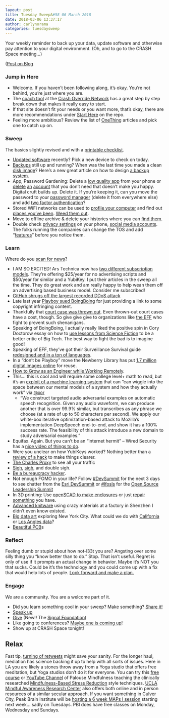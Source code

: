 ```yaml
---
layout: post
title: Tuesday Sweep&#58 06 March 2018
date: 2018-03-06 13:37:17
author: carlynorama
categories: tuesdaysweep
---
```



Your weekly reminder to back up your data, update software and otherwise pay attention to your digital environment. (Oh, and to go to the CRASH Space meeting…)

([Post on Blog](https://blog.crashspace.org/2018/03/tuesday-sweep-6-march-2018/)

### Jump in Here

*   Welcome. If you haven’t been following along, it’s okay. You’re not behind, you’re just where you are.
*   The [coach tool](http://www.crashoverridenetwork.com/coach.html) at the [Crash Override Network](http://www.crashoverridenetwork.com/) has a great step by step break down that makes it really easy to start.
*   If that site doesn’t fit your needs or you want more, that’s okay, there are more recommendations under [Start Here](https://carlynorama.github.io/tuesday/start/) on the repo.
*   Feeling more ambitious? Review the list of [OneThing](https://blog.crashspace.org/tag/onething/) articles and pick one to catch up on.

### Sweep

The basics slightly revised and with a [printable checklist](https://carlynorama.github.io/tuesday/sweep/printable_checklist.html).

*   [Updated software](https://blog.crashspace.org/2016/12/one-thing-to-do-today-tuesday-routine-update-everything/) recently? Pick a new device to check on today.
*   [Backups](https://blog.crashspace.org/2016/11/one-thing-to-do-today-tuesday-sweep-where-are-your-backups/) still up and running? When was the last time you made a clean [disk image](https://blog.crashspace.org/2017/01/one-thing-to-do-today-keep-a-clean-disk-image-on-hand/)? Here’s a new great article on how to design [a backup system](https://www.grahamcluley.com/create-robust-data-backup-plan-make-sure-works/).
*   App, Password Gardening: Delete a [low quality app](https://blog.crashspace.org/2016/12/one-thing-to-do-today-institute-beyonce-rules-for-vetting-apps/) from your phone or [delete](https://blog.crashspace.org/2016/12/one-thing-to-do-today-turn-off-image-loading-for-email/) [an](https://blog.crashspace.org/2016/12/one-thing-to-do-today-turn-off-image-loading-for-email/) [account](https://blog.crashspace.org/2016/11/one-thing-to-do-today-delete-your-account/) that you don’t need that doesn’t make you happy. Digital cruft builds up. Delete it. If you’re keeping it, can you move the password to your [password manager](https://blog.crashspace.org/2016/11/one-thing-to-do-today-what-passwords-do-you-have-anyway/) (delete it from everywhere else) and add [two factor authentication](https://blog.crashspace.org/2016/11/one-thing-to-do-today-enable-two-factor-authorization/)?
*   Stored WiFi networks can be used to [profile your computer](https://www.theatlantic.com/technology/archive/2017/04/when-apps-collude-to-steal-your-data/522177/) and find out [places you’ve been](https://www.eff.org/deeplinks/2014/07/your-android-device-telling-world-where-youve-been). [Weed them out](http://www.tomsguide.com/faq/id-2322427/erase-previous-connections-laptop.html).
*   Move to offline archive & delete your histories where you can [find them](https://support.google.com/accounts/answer/7028918).
*   Double check [privacy settings](https://blog.crashspace.org/2016/12/one-thing-to-do-today-if-one-must-use-social-media-follow-army-rules/) on your phone, [social media accounts](https://ssd.eff.org/en/module/protecting-yourself-social-networks). The folks running the companies can change the TOS and add “[features](https://ssd.eff.org/en/module/facebook-groups-reducing-risks)” before you notice them.

### Learn

Where do you [scan for news](https://crashspace.github.io/tuesday/)?

*   I AM SO EXCITED! Ars Technica now has [two different subscription models](https://arstechnica.com/staff/2018/03/ars-pro-now-free-of-trackers-for-subscribers/). They’re offering $25/year for no advertising scripts and $50/year for similar and a YubiKey. I put their articles in the sweep all the time. They do great work and am really happy to help wean them off an advertising based business model. Consider me subscribed!
*   [GitHub shrugs off the largest recorded DDoS attack](https://arstechnica.com/information-technology/2018/03/us-service-provider-survives-the-biggest-recorded-ddos-in-history/)
*   Late last year [Playboy sued BoingBoing](https://boingboing.net/2018/01/18/playboy-is-suing-boing-boing.html) for just providing a link to some copyright infringing content.
*   Thankfully that [court case was thrown out](https://boingboing.net/2018/03/05/playboy-lawsuit-over.html). Even thrown-out court cases have a cost, though. So give give give to organizations like [the EFF](https://supporters.eff.org/donate) who fight to prevent such shenanigans.
*   Speaking of BoingBoing, I actually really liked the positive spin in Cory Doctorow essay on how to [use lessons from Science Fiction](https://boingboing.net/2018/03/05/a-better-world-is-possible.html) to be a better critic of Big Tech. The best way to fight the bad is to imagine good!
*   Speaking of EFF, they’ve got their Surveillance Survival guide [redesigned and in a ton of languages](https://ssd.eff.org/en).
*   In a “don’t be Playboy” move the Newberry Library has put [1.7 million digital images online](https://www.newberry.org/new-open-access-policy-newberry-digital-collections) for reuse.
*   [How to Grow as an Engineer while Working Remotely](https://open.nytimes.com/how-to-grow-as-an-engineer-working-remotely-3baff8211f3e).
*   This… this is cool and will require some college level+ math to read, but it’s an [exploit of a machine learning system](https://arxiv.org/abs/1801.01944) that can “can wiggle into the space between our mental models of a system and how they actually work” via [@xor](https://twitter.com/xor/status/955864577090244608)
    *   “We construct targeted audio adversarial examples on automatic speech recognition. Given any audio waveform, we can produce another that is over 99.9% similar, but transcribes as any phrase we choose (at a rate of up to 50 characters per second). We apply our white-box iterative optimization-based attack to Mozilla’s implementation DeepSpeech end-to-end, and show it has a 100% success rate. The feasibility of this attack introduce a new domain to study adversarial examples.”
*   Equifax. Again. But you can’t be an “internet hermit” – Wired Security has a [nice video of things to do](https://www.wired.com/video/how-to-protect-yourself-after-a-massive-corporate-hack).
*   Were you unclear on how YubiKeys worked? Nothing better than a [review of a hack](https://www.wired.com/story/chrome-yubikey-phishing-webusb/) to make things clearer.
*   [The Charles Proxy](https://www.charlesproxy.com/) to see all your traffic
*   [Sigh](https://www.documentcloud.org/documents/4390685-Lee-Complaint.html), [sigh](https://www.wired.com/story/why-are-there-few-women-in-tech-watch-a-recruiting-session), and double sigh.
*   [Be a bureaucracy hacker](https://www.cyberscoop.com/us-cybersecurity-policy-lisa-wiswell-bureaucracy-hackers/).
*   Not enough FOMO in your life? Follow [#DevSummit](https://twitter.com/hashtag/DevSummit) for the next 3 days to see chatter from the [Esri DevSummit](http://www.esri.com/events/devsummit) or [#lfosls](https://twitter.com/hashtag/lfosls) for the [Open Source Leadership Summit](https://events.linuxfoundation.org/events/open-source-leadership-summit-2018/)
*   In 3D printing: Use [openSCAD to make enclosures](https://hackaday.com/2018/03/02/printed-it-custom-enclosure-generator/) or just [repair something](https://hackaday.com/2018/02/28/repairs-you-can-print-contest-meet-the-winners/) you have.
*   [Advanced knitware](https://www.technologyreview.com/s/610117/hacking-in-a-factory/) using crazy materials at a factory in Shenzhen I didn’t even know existed.
*   [Big data art](http://datathroughdesign.com/) exploring New York City. What could we do with [California](https://www.californiacivicdata.org/) or [Los Angles data](https://www.lamayor.org/DataLA)?
*   [Beautiful PCB](http://blog.oshpark.com/2018/03/02/pcb-projects-with-awesome-artwork/)s

### Reflect

Feeling dumb or stupid about how not-l33t you are? Angsting over some silly thing you “know better than to do.” Stop. That isn’t useful. Regret is only of use if it prompts an actual change in behavior. Maybe it’s NOT you that sucks. Could be it’s the technology and you could come up with a fix that would help lots of people. [Look forward and make a plan.](https://blog.crashspace.org/2016/11/one-thing-to-do-today-add-self-review-to-tuesday-checklist/)

### Engage

We are a community. You are a welcome part of it.

*   Did you learn something cool in your sweep? Make something? [Share it!](https://blog.crashspace.org/2017/05/tuesday-sweep-9-may-2017/)
*   [Speak up](https://blog.crashspace.org/2016/12/one-thing-to-do-today-collect-phone-numbers-for-future-tuesday-sweeps/)
*   [Give](https://blog.crashspace.org/2016/11/one-thing-to-do-today-plan-a-way-to-give-to-the-cause-regularly/) (New!! The [Signal Foundation](https://signal.org/blog/signal-foundation/))
*   Like going to conferences? [Maybe one is coming up](https://infocon.org/cons/)!
*   Show up at CRASH Space tonight!

## Relax

Fast tip, [turning of retweets](https://www.theatlantic.com/magazine/archive/2018/04/the-case-against-retweets/554078/) might save your sanity. For the longer haul, mediation has science backing it up to help with all sorts of issues. Here in LA you are likely a stones throw away from a Yoga studio that offers free meditation, but Yoga studios don’t do it for everyone. You can try this [free course](https://palousemindfulness.com/) or [YouTube Channel](https://www.youtube.com/channel/UCjQxrBbp-9aCBzWIsiuHmiA?&ab_channel=PalouseMindfulness) of Palouse Mindfulness teaching the clinically researched [Mindfulness-Based Stress Reduction](https://en.wikipedia.org/wiki/Mindfulness-based_stress_reduction) style techniques. [UCLA Mindful Awareness Research Center](http://marc.ucla.edu/) also offers both online and in person resources of a similar secular approach. If you want something in Culver City, Peak Brain Institute will be [hosting a 6 week MAPs I session](http://peakbraininstitute.com/maps-comes-peak-brain-institute) starting next week… sadly on Tuesdays. PBI does have free classes on Monday, Wednesday and Sundays.
